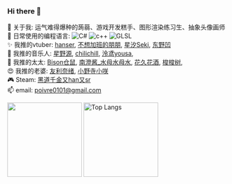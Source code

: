 ### Hi there 👋

🎉 关于我: 运气难得爆种的蒟蒻、游戏开发糕手、图形渲染练习生、抽象头像画师
<br/>
📓 日常使用的编程语言:  ![C#](https://img.shields.io/badge/-C%23-239120?style=flat-square&logo=c-sharp&logoColor=fff) ![c++](https://img.shields.io/badge/-C%2B%2B-00599C?style=flat-square&logo=c%2B%2B&logoColor=fff) ![GLSL](https://img.shields.io/badge/-GLSL-007ACC?style=flat-square&logo=GLSL&logoColor=fff)
<br/>
✨ 我推的vtuber:
        <a
            target="_blank"
            rel="noopener"
            href="https://space.bilibili.com/11073?spm_id_from=333.337.0.0"
            >hanser</a
        >,
        <a
            target="_blank"
            rel="noopener"
            href="https://space.bilibili.com/8828904/?spm_id_from=333.999.0.0"
            >不想加班的朋朋</a
        >,
        <a
            target="_blank"
            rel="noopener"
            href="https://space.bilibili.com/51030552/?spm_id_from=333.999.0.0"
            >星汐Seki</a
        >,
        <a
            target="_blank"
            rel="noopener"
            href="https://space.bilibili.com/121487111/?spm_id_from=333.999.0.0"
            >东野凹</a
        >
<br/>
🎸 我推的音乐人:
        <a
            target="_blank"
            rel="noopener"
            href="https://music.163.com/#/artist?id=14242"
            >星野源</a
        >,
        <a
            target="_blank"
            rel="noopener"
            href="https://music.163.com/#/artist?id=34477557"
            >chilichill</a
        >,
        <a
            target="_blank"
            rel="noopener"
            href="https://music.163.com/#/artist?id=1047282"
            >泠鸢yousa</a
        >,
<br/>
🎨 我推的太太:
        <a
            target="_blank"
            rel="noopener"
            href="https://www.pixiv.net/users/333556"
            >Bison仓鼠</a
        >,
        <a
            target="_blank"
            rel="noopener"
            href="https://space.bilibili.com/12212425?spm_id_from=333.337.search-card.all.click"
            >南澄酱_水母水母水</a
        >,
        <a
            target="_blank"
            rel="noopener"
            href="https://www.pixiv.net/users/17783380"
            >花久花酒</a
        >,
        <a
            target="_blank"
            rel="noopener"
            href="https://space.bilibili.com/8163245/?spm_id_from=333.999.0.0"
            >梭梭树</a
        >,
<br/>
😍 我推的老婆:
        <a
            target="_blank"
            rel="noopener"
            href="https://mzh.moegirl.org.cn/%E5%8F%8B%E5%88%A9%E5%A5%88%E7%BB%AA"
            >友利奈绪</a
        >,
        <a
            target="_blank"
            rel="noopener"
            href="https://mzh.moegirl.org.cn/%E5%B0%8F%E9%87%8E%E5%AF%BA%E5%B0%8F%E5%92%B2"
            >小野寺小咲</a
        >
<br/>
🎮 Steam:
        <a
            target="_blank"
            rel="noopener"
            href="https://steamcommunity.com/profiles/76561199084505178"
            >黑道千金又han又sr</a
        >
<br/>
📫 email: poivre0101@gmail.com

 <img height="170px" src="https://github-readme-stats.vercel.app/api/?username=Poivre-hxx&layout=compact&count_private=true&show_icons=true&theme=tokyonight" /> <img height="170px" src="https://github-readme-stats.vercel.app/api/top-langs/?username=Poivre-hxx&layout=compact&langs_count=8&count_private=true&show_icons=true&theme=tokyonight&role=OWNER,COLLABORATOR" alt="Top Langs" />
